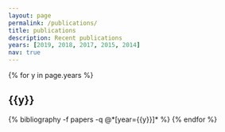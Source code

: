 ```yaml
---
layout: page
permalink: /publications/
title: publications
description: Recent publications
years: [2019, 2018, 2017, 2015, 2014]
nav: true
---
```


<div class="publications">

{% for y in page.years %}
  <h2 class="year">{{y}}</h2>
  {% bibliography -f papers -q @*[year={{y}}]* %}
{% endfor %}

</div>
